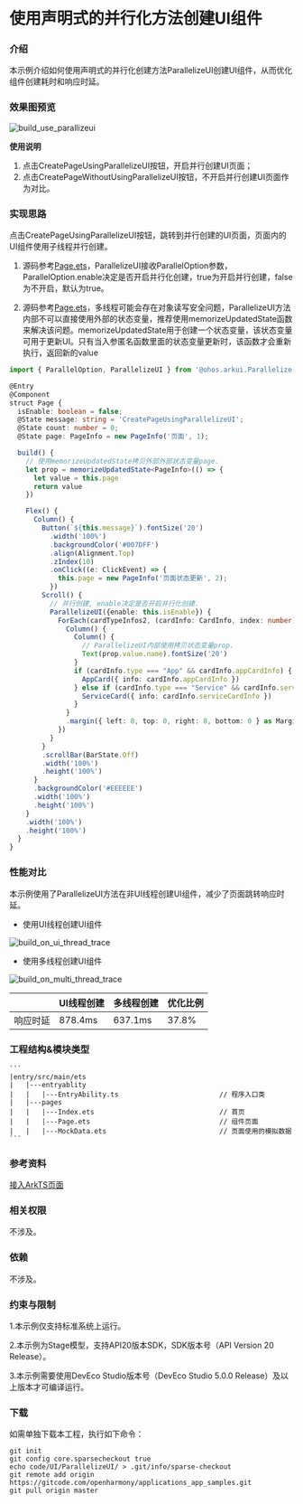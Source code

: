 # 使用声明式的并行化方法创建UI组件

### 介绍

本示例介绍如何使用声明式的并行化创建方法ParallelizeUI创建UI组件，从而优化组件创建耗时和响应时延。

### 效果图预览

![build_use_parallizeui](figures/build_use_parallizeui.gif)

**使用说明**

1. 点击CreatePageUsingParallelizeUI按钮，开启并行创建UI页面；
2. 点击CreatePageWithoutUsingParallelizeUI按钮，不开启并行创建UI页面作为对比。

### 实现思路

点击CreatePageUsingParallelizeUI按钮，跳转到并行创建的UI页面，页面内的UI组件使用子线程并行创建。

1. 源码参考[Page.ets](./entry/src/main/ets/pages/Page.ets)，ParallelizeUI接收ParallelOption参数，ParallelOption.enable决定是否开启并行化创建，true为开启并行创建，false为不开启，默认为true。

2. 源码参考[Page.ets](./entry/src/main/ets/pages/Page.ets)，多线程可能会存在对象读写安全问题，ParallelizeUI方法内部不可以直接使用外部的状态变量，推荐使用memorizeUpdatedState函数来解决该问题。memorizeUpdatedState用于创建一个状态变量，该状态变量可用于更新UI。只有当入参匿名函数里面的状态变量更新时，该函数才会重新执行，返回新的value

```ts
import { ParallelOption, ParallelizeUI } from '@ohos.arkui.Parallelize';

@Entry
@Component
struct Page {
  isEnable: boolean = false;
  @State message: string = 'CreatePageUsingParallelizeUI';
  @State count: number = 0;
  @State page: PageInfo = new PageInfo('页面', 1);

  build() {
    // 使用memorizeUpdatedState拷贝外部外部状态变量page.
    let prop = memorizeUpdatedState<PageInfo>(() => {
      let value = this.page
      return value
    })

    Flex() {
      Column() {
        Button(`${this.message}`).fontSize('20')
          .width('100%')
          .backgroundColor('#007DFF')
          .align(Alignment.Top)
          .zIndex(10)
          .onClick((e: ClickEvent) => {
            this.page = new PageInfo('页面状态更新', 2);
          })
        Scroll() {
          // 并行创建, enable决定是否开启并行化创建.
          ParallelizeUI({enable: this.isEnable}) {
            ForEach(cardTypeInfos2, (cardInfo: CardInfo, index: number) => {
              Column() {
                Column() {
                  // ParallelizeUI内部使用拷贝状态变量prop.
                  Text(prop.value.name).fontSize('20')
                }
                if (cardInfo.type === "App" && cardInfo.appCardInfo) {
                  AppCard({ info: cardInfo.appCardInfo })
                } else if (cardInfo.type === "Service" && cardInfo.serviceCardInfo) {
                  ServiceCard({ info: cardInfo.serviceCardInfo })
                }
              }
              .margin({ left: 8, top: 0, right: 8, bottom: 0 } as Margin)
            })
          }
        }
        .scrollBar(BarState.Off)
        .width('100%')
        .height('100%')
      }
      .backgroundColor('#EEEEEE')
      .width('100%')
      .height('100%')
    }
    .width('100%')
    .height('100%')
  }
}
```

### 性能对比

本示例使用了ParallelizeUI方法在非UI线程创建UI组件，减少了页面跳转响应时延。

- 使用UI线程创建UI组件

![build_on_ui_thread_trace](figures/main.png)

- 使用多线程创建UI组件

![build_on_multi_thread_trace](figures/nomain.png)

|  | UI线程创建 | 多线程创建 | 优化比例 |
| -------- | -------- | -------- | -------- |
| 响应时延 | 878.4ms | 637.1ms | 37.8% |

### 工程结构&模块类型  

    ```
    |entry/src/main/ets                  
    |   |---entryablity
    |   |   |---EntryAbility.ts                         // 程序入口类             
    |   |---pages                                 
    |   |   |---Index.ets                               // 首页
    |   |   |---Page.ets                                // 组件页面
    |   |   |---MockData.ets                            // 页面使用的模拟数据
    ```

### 参考资料

[接入ArkTS页面](https://docs.openharmony.cn/pages/v5.0/zh-cn/application-dev/ui/ndk-access-the-arkts-page.md)

### 相关权限

不涉及。

### 依赖

不涉及。

### 约束与限制

1.本示例仅支持标准系统上运行。

2.本示例为Stage模型，支持API20版本SDK，SDK版本号（API Version 20 Release）。

3.本示例需要使用DevEco Studio版本号（DevEco Studio 5.0.0 Release）及以上版本才可编译运行。

### 下载

如需单独下载本工程，执行如下命令：

```shell
git init
git config core.sparsecheckout true
echo code/UI/ParallelizeUI/ > .git/info/sparse-checkout
git remote add origin https://gitcode.com/openharmony/applications_app_samples.git
git pull origin master